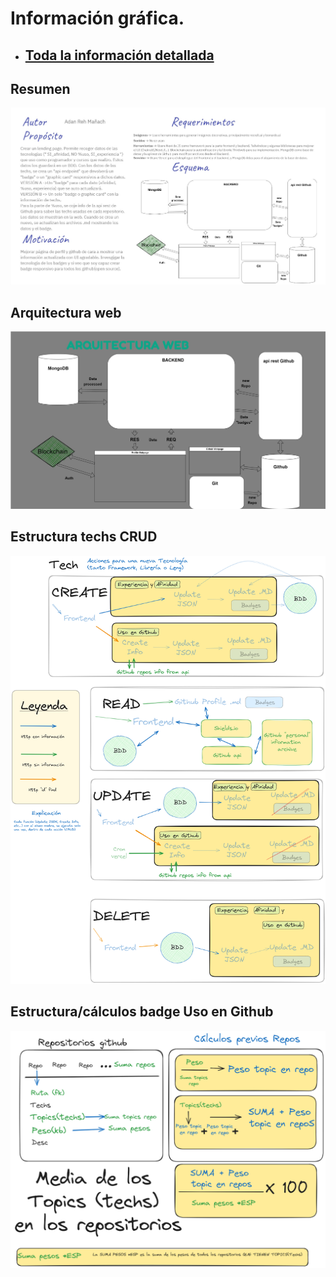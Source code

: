 # Información gráfica.

- ## [Toda la información detallada](info.md)

## Resumen

![Resumen v01](img/estructura-arquitectura-web.jpg)

## Arquitectura web

![Arquitectura web v01](img/arqProfile.jpg)

## Estructura techs CRUD

![Estructura techs CRUD](img/techs-badges-crud-v1-whitepng)


## Estructura/cálculos badge Uso en Github

![Estructura badge uso](img/badge-uso-v1-whitepng)
